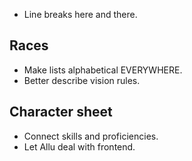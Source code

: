 - Line breaks here and there.

## Races
- Make lists alphabetical EVERYWHERE.
- Better describe vision rules.

## Character sheet
- Connect skills and proficiencies.
- Let Allu deal with frontend.
